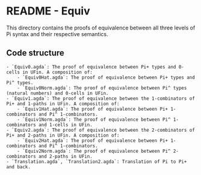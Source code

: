 # README - Equiv

This directory contains the proofs of equivalence between all three levels of Pi syntax and their respective semantics.

## Code structure

    - `Equiv0.agda`: The proof of equivalence between Pi+ types and 0-cells in UFin. A composition of:
        - `Equiv0Hat.agda`: The proof of equivalence between Pi+ types and Pi^ types.
        - `Equiv0Norm.agda`: The proof of equivalence between Pi^ types (natural numbers) and 0-cells in UFin.
    - `Equiv1.agda`: The proof of equivalence between the 1-combinators of Pi+ and 1-paths in UFin. A composition of:
        - `Equiv1Hat.agda`: The proof of equivalence between Pi+ 1-combinators and Pi^ 1-combinators.
        - `Equiv1Norm.agda`: The proof of equivalence between Pi^ 1-combinators and 1-cells in UFin.
    - `Equiv2.agda`: The proof of equivalence between the 2-combinators of Pi+ and 2-paths in UFin. A composition of:
        - `Equiv2Hat.agda`: The proof of equivalence between Pi+ 1-combinators and Pi^ 1-combinators.
        - `Equiv2Norm.agda`: The proof of equivalence between Pi^ 2-combinators and 2-paths in UFin.
    - `Translation.agda`, `Translation2.agda`: Translation of Pi to Pi+ and back.